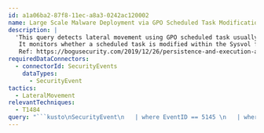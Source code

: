 ```yaml
---
id: a1a06ba2-87f8-11ec-a8a3-0242ac120002
name: Large Scale Malware Deployment via GPO Scheduled Task Modification
description: |
  'This query detects lateral movement using GPO scheduled task usually used to deploy ransomware at scale.
   It monitors whether a scheduled task is modified within the Sysvol folder in GPO.
   Ref: https://bogusecurity.com/2019/12/26/persistence-and-execution-at-scale-via-gpo-scheduled-task/'
requiredDataConnectors:
  - connectorId: SecurityEvents
    dataTypes:
      - SecurityEvent
tactics:
  - LateralMovement
relevantTechniques:
  - T1484
query: "```kusto\nSecurityEvent\n   | where EventID == 5145 \n   | where ShareName == \"\\\\\\\\*\\\\SYSVOL\" and RelativeTargetName endswith \"ScheduledTasks.xml\" and AccessList contains \"%%4417\"\n   | summarize StartTime = min(TimeGenerated), EndTime = max(TimeGenerated) by EventID, Computer, SubjectDomainName, SubjectUserName, SubjectLogonId, ShareName, RelativeTargetName, AccessList, IpAddress\n```"
---
```


